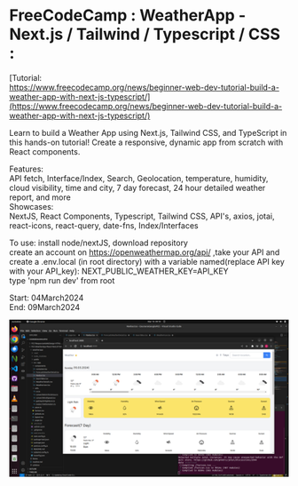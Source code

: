 # FreeCodeCamp : WeatherApp - Next.js / Tailwind / Typescript / CSS :
[Tutorial:</br>
https://www.freecodecamp.org/news/beginner-web-dev-tutorial-build-a-weather-app-with-next-js-typescript/](https://www.freecodecamp.org/news/beginner-web-dev-tutorial-build-a-weather-app-with-next-js-typescript/)

Learn to build a Weather App using Next.js, Tailwind CSS, and TypeScript in this hands-on tutorial! Create a responsive, dynamic app from scratch with React components.

Features: </br>
API fetch, Interface/Index, Search, Geolocation, temperature, humidity, cloud visibility, time and city, 7 day forecast, 24 hour detailed weather report, and more </br>
Showcases:</br>
NextJS, React Components, Typescript, Tailwind CSS, API's, axios, jotai, react-icons, react-query, date-fns, Index/Interfaces</br>

To use: install node/nextJS, download repository</br>
create an account on https://openweathermap.org/api/ ,take your API and create a .env.local (in root directory) with a variable named(replace API key with your API_key): NEXT_PUBLIC_WEATHER_KEY=API_KEY </br>
type 'npm run dev' from root</br>

Start: 04March2024</br>
End: 09March2024</br>

![FCC-WeatherApp](https://github.com/evilusean/CourseraGoogleFCC/blob/main/FCC-WeatherApp-React-NextJS-Tailwind-TypeScript-CSS/Screenshot%20from%202024-03-10%2004-10-28.png?raw=true)

